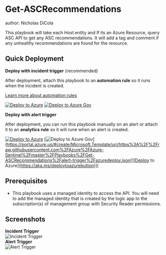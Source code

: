 # Get-ASCRecommendations

author: Nicholas DiCola

This playbook will take each Host entity and If its an Azure Resource, query ASC API to get any ASC recommendations.  It will add a tag and comment if any unhealthy recommendations are found for the resource.

## Quick Deployment
**Deploy with incident trigger** (recommended)

After deployment, attach this playbook to an **automation rule** so it runs when the incident is created.

[Learn more about automation rules](https://docs.microsoft.com/azure/sentinel/automate-incident-handling-with-automation-rules#creating-and-managing-automation-rules)

[![Deploy to Azure](https://aka.ms/deploytoazurebutton)](https://portal.azure.com/#create/Microsoft.Template/uri/https%3A%2F%2Fraw.githubusercontent.com%2FAzure%2FAzure-Sentinel%2Fmaster%2FPlaybooks%2FGet-ASCRecommendations%2Fincident-trigger%2Fazuredeploy.json)
[![Deploy to Azure Gov](https://aka.ms/deploytoazuregovbutton)](https://portal.azure.us/#create/Microsoft.Template/uri/https%3A%2F%2Fraw.githubusercontent.com%2FAzure%2FAzure-Sentinel%2Fmaster%2FPlaybooks%2FGet-ASCRecommendations%2Fincident-trigger%2Fazuredeploy.json)

**Deploy with alert trigger**

After deployment, you can run this playbook manually on an alert or attach it to an **analytics rule** so it will rune when an alert is created.

[![Deploy to Azure](https://aka.ms/deploytoazurebutton)](https://portal.azure.com/#create/Microsoft.Template/uri/https%3A%2F%2Fraw.githubusercontent.com%2FAzure%2FAzure-Sentinel%2Fmaster%2FPlaybooks%2FGet-ASCRecommendations%2Falert-trigger%2Fazuredeploy.json)
[![Deploy to Azure Gov](https://aka.ms/deploytoazuregovbutton)](https://portal.azure.us/#create/Microsoft.Template/uri/https%3A%2F%2Fraw.githubusercontent.com%2FAzure%2FAzure-Sentinel%2Fmaster%2FPlaybooks%2FGet-ASCRecommendations%2Falert-trigger%2Fazuredeploy.json[![Deploy to Azure](https://aka.ms/deploytoazurebutton)](

## Prerequisites

- This playbook uses a managed identity to access the API.  You will need to add the managed identity that is created by the logic app to the subscription(s) of management group with Security Reader permissions.

## Screenshots
**Incident Trigger**<br>
![Incident Trigger](./incident-trigger/images/Get-ASCRecommendations_incident.png)<br>
**Alert Trigger**<br>
![Alert Trigger](./alert-trigger/images/Get-ASCRecommendations_alert.png)<br>